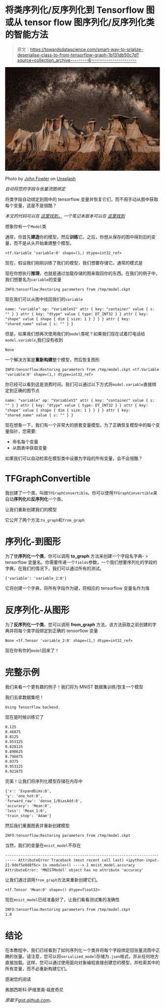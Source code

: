 # 将类序列化/反序列化到 Tensorflow 图或从 tensor flow 图序列化/反序列化类的智能方法

> 原文：<https://towardsdatascience.com/smart-way-to-srialize-deserialise-class-to-from-tensorflow-graph-1b131db50c7d?source=collection_archive---------6----------------------->

![](img/b4ec07d753b603a8e96d66fba8f66632.png)

Photo by [John Fowler](https://unsplash.com/photos/RHaF3u3YjTM?utm_source=unsplash&utm_medium=referral&utm_content=creditCopyText) on [Unsplash](https://unsplash.com/collections/2313048/astres?utm_source=unsplash&utm_medium=referral&utm_content=creditCopyText)

*自动将您的字段与张量流图绑定*

将类字段自动绑定到图中的 tensorflow 变量并恢复它们，而不用手动从图中获取每个变量，这是不是很酷？

*本文的代码可以在* [*这里找到，*](https://github.com/FrancescoSaverioZuppichini/TFGraphConvertible) *一个笔记本版本可以在* [*这里找到*](https://github.com/FrancescoSaverioZuppichini/TFGraphConvertible/blob/master/example.ipynb)

想象你有一个`Model`类

通常，你首先**建造**你的模型，然后**训练**它。之后，你想从保存的图中得到旧的变量，而不是从头开始重建整个模型。

```
<tf.Variable 'variable:0' shape=(1,) dtype=int32_ref>
```

现在，假设我们刚刚训练了我们的模型，我们想要存储它。通常的模式是

现在你想执行**推理**，也就是通过加载存储的图来取回你的东西。在我们的例子中，我们想要名为`variable`的变量

```
INFO:tensorflow:Restoring parameters from /tmp/model.ckpt
```

现在我们可以从图中找回我们的`variable`

```
name: "variable" op: "VariableV2" attr { key: "container" value { s: "" } } attr { key: "dtype" value { type: DT_INT32 } } attr { key: "shape" value { shape { dim { size: 1 } } } } attr { key: "shared_name" value { s: "" } }
```

但是，如果我们想再次使用我们的`model`类呢？如果我们现在试着打电话给`model.variable`,我们没有收到

```
None
```

一个解决方案是**重新构建**整个模型，然后恢复图形

```
INFO:tensorflow:Restoring parameters from /tmp/model.ckpt <tf.Variable 'variable:0' shape=(1,) dtype=int32_ref>
```

你已经可以看到这是浪费时间。我们可以通过以下方式将`model.variable`直接绑定到正确的图节点

```
name: "variable" op: "VariableV2" attr { key: "container" value { s: "" } } attr { key: "dtype" value { type: DT_INT32 } } attr { key: "shape" value { shape { dim { size: 1 } } } } attr { key: "shared_name" value { s: "" } }
```

现在想象一下，我们有一个非常大的嵌套变量模型。为了正确恢复模型中的每个变量指针，您需要:

*   命名每个变量
*   从图表中获取变量

如果我们可以自动检索在模型类中设置为字段的所有变量，会不会很酷？

# TFGraphConvertible

我创建了一个类，叫做`TFGraphConvertible`。你可以使用`TFGraphConvertible`来自动**序列化**和**反序列化**一个类。

让我们重新创建我们的模型

它公开了两个方法:`to_graph`和`from_graph`

# 序列化-到图形

为了使**序列化一个类**，你可以调用 **to_graph** 方法来创建一个字段名字典- > tensorflow 变量名。你需要传递一个`fields`参数，一个我们想要序列化的字段的字典。在我们的情况下，我们可以通过所有的测试。

```
{'variable': 'variable_2:0'}
```

它将创建一个字典，将所有字段作为键，将相应的 tensorflow 变量名作为值

# 反序列化-从图形

为了**反序列化一个类**，您可以调用 **from_graph** 方法，该方法获取之前创建的字典并将每个类字段绑定到正确的 tensorflow 变量

```
None <tf.Tensor 'variable_2:0' shape=(1,) dtype=int32_ref>
```

现在你有你的`model`回来了！

# 完整示例

我们来看一个更有趣的例子！我们将为 MNIST 数据集训练/恢复一个模型

我们去拿数据集吧！

```
Using TensorFlow backend.
```

现在是时候训练它了

```
0.125
0.46875
0.8125
0.953125
0.828125
0.890625
0.796875
0.9375
0.953125
0.921875
```

完美！让我们将序列化模型存储在内存中

```
{'x': 'ExpandDims:0', 
'y': 'one_hot:0', 
'forward_raw': 'dense_1/BiasAdd:0', 
'accuracy': 'Mean:0', 
'loss': 'Mean_1:0', 
'train_step': 'Adam'}
```

然后我们重置图表并重新创建模型

```
INFO:tensorflow:Restoring parameters from /tmp/model.ckpt
```

当然，我们的变量在`mnist_model`不存在

```
--------------------------------------------------------------------------- AttributeError Traceback (most recent call last) <ipython-input-21-9def5e0d8f6c> in <module>() ----> 1 mnist_model.accuracy AttributeError: 'MNISTModel' object has no attribute 'accuracy'
```

让我们通过调用`from_graph`方法来重新创建它们。

```
<tf.Tensor 'Mean:0' shape=() dtype=float32>
```

现在`mnist_model`已经准备好了，让我们看看测试集的准确性

```
INFO:tensorflow:Restoring parameters from /tmp/model.ckpt 
1.0
```

# 结论

在本教程中，我们已经看到了如何序列化一个类并将每个字段绑定回张量流图中正确的张量。请注意，您可以将`serialized_model`存储为`.json`格式，并从任何地方直接加载。这样，您可以通过使用面向对象编程直接创建您的模型，并检索其中的所有变量，而不必重新构建它们。

感谢您的阅读

弗朗西斯科·萨维里奥·祖皮奇尼

*原载于*[*gist.github.com*](https://gist.github.com/002b66e4b384fe31bd005a00845f5fa3)*。*